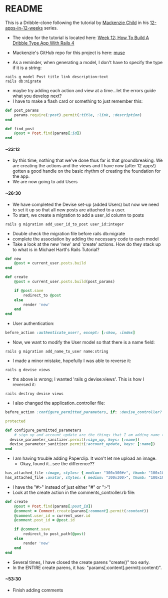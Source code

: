 # README

This is a Dribble-clone following the tutorial by [Mackenzie Child](https://mackenziechild.me/) in his
[12-apps-in-12-weeks](https://mackenziechild.me/12-in-12/) series.  
* The video for the tutorial is located here: [Week 12: How To Build A Dribble Type App With Rails 4](https://mackenziechild.me/12-in-12/12/)
* Mackenzie's GitHub repo for this project is here: [muse](https://github.com/mackenziechild/muse)



* As a reminder, when generating a model, I don't have to specify the type if it is a string:
```shell
rails g model Post title link description:text
rails db:migrate
```
* maybe try adding each action and view at a time...let the errors guide what you develop next?
* I have to make a flash card or something to just remember this:
```ruby
def post_params
	params.require(:post).permit(:title, :link, :description)
end

def find_post
	@post = Post.find(params[:id])
end
```
#### ~23:12
* by this time, nothing that we've done thus far is that groundbreaking.  We are creating the actions and the views
and I have now (after 12 apps!) gotten a good handle on the basic rhythm of creating the foundation for the app. 
* We are now going to add Users
#### ~26:30
* We have completed the Devise set-up (added Users) but now we need to set it up so that all new posts are attached to
a user.
* To start, we create a migration to add a user_id column to posts
```shell
rails g migration add_user_id_to_post user_id:integer
```
* Double check the migration file before rails db:migrate
* complete the association by adding the necessary code to each model
* Take a look at the new 'new' and 'create' actions. How do they stack up to what is in Michael Hartl's Rails Tutorial?
```ruby
def new
	@post = current_user.posts.build
end

def create
	@post = current_user.posts.build(post_params)

	if @post.save
		redirect_to @post
	else
		render 'new'
	end
end
```
* User authentication:
```ruby
before_action :authenticate_user!, except: [:show, :index]
```
* Now, we want to modify the User model so that there is a name field:
```shell
rails g migration add_name_to_user name:string
```
* I made a minor mistake, hopefully I was able to reverse it:
```shell
rails g devise views
```
  * ths above is wrong; I wanted 'rails g devise:views'.  This is how I reversed it:
```shell
rails destroy devise views
```
* I also changed the application_controller file:
```ruby
before_action :configure_permitted_parameters, if: :devise_controller?

protected

def configure_permitted_parameters
	# sign_up and account_update are the things that I am adding name to (as part of authentication)
  devise_parameter_sanitizer.permit(:sign_up, keys: [:name])
  devise_parameter_sanitizer.permit(:account_update, keys: [:name])
end
```
* I am having trouble adding Paperclip.  It won't let me upload an image.
  * Okay, found it...see the difference??
```ruby
has_attached_file :image, styles: { medium: "300x300#>", thumb: "100x100#>" } # my post.rb file
has_attached_file :avatar, styles: { medium: "300x300>", thumb: "100x100>" } # example model file
```
* I have the "#>" instead of just either "#" or ">"! 
* Look at the create action in the comments_controller.rb file:
```ruby
def create
	@post = Post.find(params[:post_id])
	@comment = Comment.create(params[:comment].permit(:content))
	@comment.user_id = current_user.id
	@comment.post_id = @post.id

	if @comment.save
		redirect_to post_path(@post)
	else
		render 'new'
	end
end
```
  * Several times, I have closed the create parens "create()" too early.  
  * In the ENTIRE create parens, it has: "params[:content].permit(:content)".

#### ~53:30
* Finish adding comments
